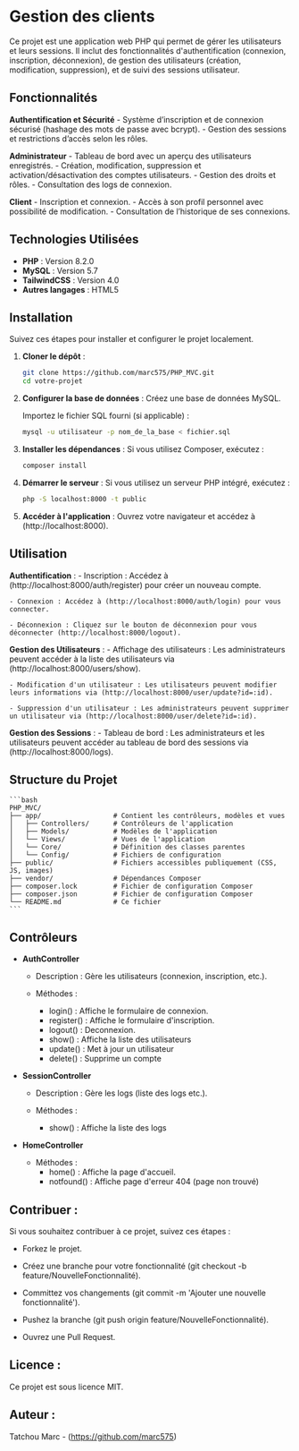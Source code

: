 # Gestion des clients

Ce projet est une application web PHP qui permet de gérer les utilisateurs et leurs sessions. Il inclut des fonctionnalités d'authentification (connexion, inscription, déconnexion), de gestion des utilisateurs (création, modification, suppression), et de suivi des sessions utilisateur.

## Fonctionnalités

**Authentification et Sécurité** 
    - Système d’inscription et de connexion sécurisé (hashage des mots de passe avec bcrypt). 
    - Gestion des sessions et restrictions d’accès selon les rôles. 

**Administrateur** 
    - Tableau de bord avec un aperçu des utilisateurs enregistrés. 
    - Création, modification, suppression et activation/désactivation des comptes utilisateurs. 
    - Gestion des droits et rôles. 
    - Consultation des logs de connexion. 

**Client** 
    - Inscription et connexion. 
    - Accès à son profil personnel avec possibilité de modification. 
    - Consultation de l’historique de ses connexions. 

## Technologies Utilisées

- **PHP** : Version 8.2.0
- **MySQL** : Version 5.7
- **TailwindCSS** : Version 4.0
- **Autres langages** : HTML5

## Installation

Suivez ces étapes pour installer et configurer le projet localement.

1. **Cloner le dépôt** : 
   ```bash
   git clone https://github.com/marc575/PHP_MVC.git
   cd votre-projet
   ```

2. **Configurer la base de données** : 
    Créez une base de données MySQL.

    Importez le fichier SQL fourni (si applicable) :
    ```bash
    mysql -u utilisateur -p nom_de_la_base < fichier.sql
    ```

3. **Installer les dépendances** : 
    Si vous utilisez Composer, exécutez :
    ```bash
    composer install
    ```

4. **Démarrer le serveur** : 
    Si vous utilisez un serveur PHP intégré, exécutez :
    ```bash
    php -S localhost:8000 -t public
    ```

5. **Accéder à l'application** : 
    Ouvrez votre navigateur et accédez à (http://localhost:8000).

## Utilisation

**Authentification** : 
    - Inscription : Accédez à (http://localhost:8000/auth/register) pour créer un nouveau compte.

    - Connexion : Accédez à (http://localhost:8000/auth/login) pour vous connecter.

    - Déconnexion : Cliquez sur le bouton de déconnexion pour vous déconnecter (http://localhost:8000/logout).

**Gestion des Utilisateurs** : 
    - Affichage des utilisateurs : Les administrateurs peuvent accéder à la liste des utilisateurs via (http://localhost:8000/users/show).

    - Modification d'un utilisateur : Les utilisateurs peuvent modifier leurs informations via (http://localhost:8000/user/update?id=:id).

    - Suppression d'un utilisateur : Les administrateurs peuvent supprimer un utilisateur via (http://localhost:8000/user/delete?id=:id).

**Gestion des Sessions** : 
    - Tableau de bord : Les administrateurs et les utilisateurs peuvent accéder au tableau de bord des sessions via (http://localhost:8000/logs).

## Structure du Projet
    ```bash
    PHP_MVC/
    ├── app/                  # Contient les contrôleurs, modèles et vues
    │   ├── Controllers/      # Contrôleurs de l'application
    │   ├── Models/           # Modèles de l'application
    │   └── Views/            # Vues de l'application
    │   └── Core/             # Définition des classes parentes
    │   └── Config/           # Fichiers de configuration
    ├── public/               # Fichiers accessibles publiquement (CSS, JS, images)
    ├── vendor/               # Dépendances Composer
    ├── composer.lock         # Fichier de configuration Composer
    ├── composer.json         # Fichier de configuration Composer
    └── README.md             # Ce fichier
    ```

## Contrôleurs

- **AuthController**
    - Description : Gère les utilisateurs (connexion, inscription, etc.).

    - Méthodes :
        - login() : Affiche le formulaire de connexion.
        - register() : Affiche le formulaire d'inscription.
        - logout() : Deconnexion.
        - show() : Affiche la liste des utilisateurs
        - update() : Met à jour un utilisateur
        - delete() : Supprime un compte

- **SessionController**
    - Description : Gère les logs (liste des logs etc.).

    - Méthodes :
        - show() : Affiche la liste des logs

- **HomeController**

    - Méthodes :
        - home() : Affiche la page d'accueil.
        - notfound() : Affiche page d'erreur 404 (page non trouvé)


## Contribuer : 
Si vous souhaitez contribuer à ce projet, suivez ces étapes :

- Forkez le projet.

- Créez une branche pour votre fonctionnalité (git checkout -b feature/NouvelleFonctionnalité).

- Committez vos changements (git commit -m 'Ajouter une nouvelle fonctionnalité').

- Pushez la branche (git push origin feature/NouvelleFonctionnalité).

- Ouvrez une Pull Request.

## Licence : 
Ce projet est sous licence MIT.

## Auteur : 
Tatchou Marc - (https://github.com/marc575)